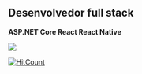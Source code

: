## Desenvolvedor full stack 

__ASP.NET Core
React
React Native__

<p align=”center”>
  <a href=”https://www.linkedin.com/in/daniel-amaral-0670a51a1/”>
    <img src=”https://img.shields.io/badge/LinkedIn-blue?style=flat&logo=linkedin&labelColor=blue">
  </a>
</p>

[![HitCount](http://hits.dwyl.com/DanielMendesdoAmaral/DanielMendesdoAmaral.svg)](http://hits.dwyl.com/DanielMendesdoAmaral/DanielMendesdoAmaral)
